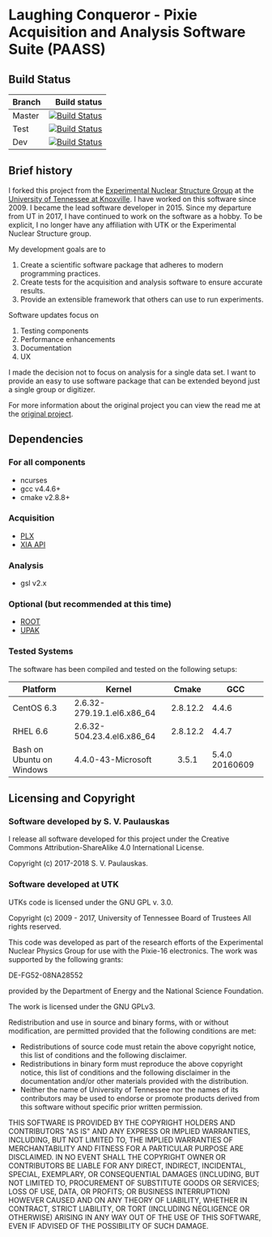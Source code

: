 <!-- Author: S. Paulauskas -->
# Laughing Conqueror - Pixie Acquisition and Analysis Software Suite (PAASS)
## Build Status
Branch | Build status
---------|-------------:
Master | [![Build Status](https://travis-ci.org/spaulaus/paass-laughing-conqueror.svg?branch=master)](https://travis-ci.org/spaulaus/paass-laughing-conqueror)
Test | [![Build Status](https://travis-ci.org/spaulaus/paass-laughing-conqueror.svg?branch=test)](https://travis-ci.org/spaulaus/paass-laughing-conqueror)
Dev | [![Build Status](https://travis-ci.org/spaulaus/paass-laughing-conqueror.svg?branch=dev)](https://travis-ci.org/spaulaus/paass-laughing-conqueror)

## Brief history
I forked this project from the [Experimental Nuclear Structure Group](http://www.phys.utk.edu/expnuclear/) at the
[University of Tennessee at Knoxville](https://utk.edu). I have worked on this software since 2009. I became the lead
software developer in 2015. Since my departure from UT in 2017, I have continued to work on the software as a hobby. 
To be explicit, I no longer have any affiliation with UTK or the Experimental Nuclear Structure group. 

My development goals are to

1. Create a scientific software package that adheres to modern programming practices. 
2. Create tests for the acquisition and analysis software to ensure accurate results. 
3. Provide an extensible framework that others can use to run experiments.

Software updates focus on 

1. Testing components
2. Performance enhancements
3. Documentation
4. UX

I made the decision not to focus on analysis for a single data set. I want to provide an easy to use software package
that can be extended beyond just a single group or digitizer. 

For more information about the original project you can view the read me at the 
[original project](https://github.com/pixie16/paass).   

## Dependencies
### For all components 
* ncurses
* gcc v4.4.6+
* cmake v2.8.8+

### Acquisition
* [PLX](http://support.xia.com/default.asp?W372)
* [XIA API](http://support.xia.com/default.asp?W372)

### Analysis
* gsl v2.x

### Optional (but recommended at this time)
* [ROOT](https://root.cern.ch)
* [UPAK](https://www.phy.ornl.gov/computing/daqsupport.html)

### Tested Systems
The software has been compiled and tested on the following setups: 

Platform | Kernel | Cmake | GCC
-------- | ------ |:-----:| ---
CentOS 6.3 | 2.6.32-279.19.1.el6.x86\_64 | 2.8.12.2 | 4.4.6
RHEL 6.6   | 2.6.32-504.23.4.el6.x86\_64 | 2.8.12.2 | 4.4.7
Bash on Ubuntu on Windows | 4.4.0-43-Microsoft | 3.5.1 | 5.4.0 20160609

## Licensing and Copyright
### Software developed by S. V. Paulauskas
I release all software developed for this project under the Creative Commons Attribution-ShareAlike 4.0 International 
License.   

Copyright (c) 2017-2018 S. V. Paulauskas. 

### Software developed at UTK
UTKs code is licensed under the GNU GPL v. 3.0.

Copyright (c) 2009 - 2017, University of Tennessee Board of Trustees All rights reserved.

This code was developed as part of the research efforts of the Experimental Nuclear Physics Group for use with the 
Pixie-16 electronics. The work was supported by the following grants:

DE-FG52-08NA28552

provided by the Department of Energy and the National Science Foundation.

The work is licensed under the GNU GPLv3.

Redistribution and use in source and binary forms, with or without modification, are permitted provided that the 
following conditions are met:

* Redistributions of source code must retain the above copyright notice, this list of conditions and the following 
disclaimer.
* Redistributions in binary form must reproduce the above copyright notice, this list of conditions and the following
 disclaimer in the documentation and/or other materials provided with the distribution.
* Neither the name of University of Tennessee nor the names of its contributors may be used to endorse or promote 
products derived from this software without specific prior written permission.

THIS SOFTWARE IS PROVIDED BY THE COPYRIGHT HOLDERS AND CONTRIBUTORS "AS IS" AND ANY EXPRESS OR IMPLIED WARRANTIES, 
INCLUDING, BUT NOT LIMITED TO, THE IMPLIED WARRANTIES OF MERCHANTABILITY AND FITNESS FOR A PARTICULAR PURPOSE ARE 
DISCLAIMED. IN NO EVENT SHALL THE COPYRIGHT OWNER OR CONTRIBUTORS BE LIABLE FOR ANY DIRECT, INDIRECT, INCIDENTAL, 
SPECIAL, EXEMPLARY, OR CONSEQUENTIAL DAMAGES (INCLUDING, BUT NOT LIMITED TO, PROCUREMENT OF SUBSTITUTE GOODS OR 
SERVICES; LOSS OF USE, DATA, OR PROFITS; OR BUSINESS INTERRUPTION) HOWEVER CAUSED AND ON ANY THEORY OF LIABILITY, 
WHETHER IN CONTRACT, STRICT LIABILITY, OR TORT (INCLUDING NEGLIGENCE OR OTHERWISE) ARISING IN ANY WAY OUT OF THE USE 
OF THIS SOFTWARE, EVEN IF ADVISED OF THE POSSIBILITY OF SUCH DAMAGE.